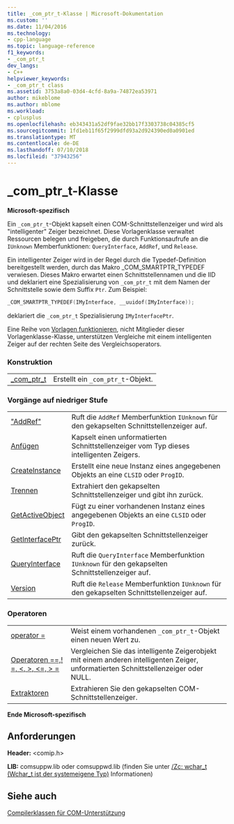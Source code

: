 ```yaml
---
title: _com_ptr_t-Klasse | Microsoft-Dokumentation
ms.custom: ''
ms.date: 11/04/2016
ms.technology:
- cpp-language
ms.topic: language-reference
f1_keywords:
- _com_ptr_t
dev_langs:
- C++
helpviewer_keywords:
- _com_ptr_t class
ms.assetid: 3753a8a0-03d4-4cfd-8a9a-74872ea53971
author: mikeblome
ms.author: mblome
ms.workload:
- cplusplus
ms.openlocfilehash: eb343431a52df9fae32bb17f3303738c04385cf5
ms.sourcegitcommit: 1fd1eb11f65f2999dfd93a2d924390ed0a0901ed
ms.translationtype: MT
ms.contentlocale: de-DE
ms.lasthandoff: 07/10/2018
ms.locfileid: "37943256"
---
```

# <a name="comptrt-class"></a>_com_ptr_t-Klasse
**Microsoft-spezifisch**  
  
 Ein `_com_ptr_t`-Objekt kapselt einen COM-Schnittstellenzeiger und wird als "intelligenter" Zeiger bezeichnet. Diese Vorlagenklasse verwaltet Ressourcen belegen und freigeben, die durch Funktionsaufrufe an die `IUnknown` Memberfunktionen: `QueryInterface`, `AddRef`, und `Release`.  
  
 Ein intelligenter Zeiger wird in der Regel durch die Typedef-Definition bereitgestellt werden, durch das Makro _COM_SMARTPTR_TYPEDEF verwiesen. Dieses Makro erwartet einen Schnittstellennamen und die IID und deklariert eine Spezialisierung von `_com_ptr_t` mit dem Namen der Schnittstelle sowie dem Suffix `Ptr`. Zum Beispiel:  
  
```cpp 
_COM_SMARTPTR_TYPEDEF(IMyInterface, __uuidof(IMyInterface));  
```  
  
 deklariert die `_com_ptr_t` Spezialisierung `IMyInterfacePtr`.  
  
 Eine Reihe von [Vorlagen funktionieren](../cpp/relational-function-templates.md), nicht Mitglieder dieser Vorlagenklasse-Klasse, unterstützen Vergleiche mit einem intelligenten Zeiger auf der rechten Seite des Vergleichsoperators.  
  
### <a name="construction"></a>Konstruktion  
  
|||  
|-|-|  
|[_com_ptr_t](../cpp/com-ptr-t-com-ptr-t.md)|Erstellt ein `_com_ptr_t`-Objekt.|  
  
### <a name="low-level-operations"></a>Vorgänge auf niedriger Stufe  
  
|||  
|-|-|  
|["AddRef"](../cpp/com-ptr-t-addref.md)|Ruft die `AddRef` Memberfunktion `IUnknown` für den gekapselten Schnittstellenzeiger auf.|  
|[Anfügen](../cpp/com-ptr-t-attach.md)|Kapselt einen unformatierten Schnittstellenzeiger vom Typ dieses intelligenten Zeigers.|  
|[CreateInstance](../cpp/com-ptr-t-createinstance.md)|Erstellt eine neue Instanz eines angegebenen Objekts an eine `CLSID` oder `ProgID`.|  
|[Trennen](../cpp/com-ptr-t-detach.md)|Extrahiert den gekapselten Schnittstellenzeiger und gibt ihn zurück.|  
|[GetActiveObject](../cpp/com-ptr-t-getactiveobject.md)|Fügt zu einer vorhandenen Instanz eines angegebenen Objekts an eine `CLSID` oder `ProgID`.|  
|[GetInterfacePtr](../cpp/com-ptr-t-getinterfaceptr.md)|Gibt den gekapselten Schnittstellenzeiger zurück.|  
|[QueryInterface](../cpp/com-ptr-t-queryinterface.md)|Ruft die `QueryInterface` Memberfunktion `IUnknown` für den gekapselten Schnittstellenzeiger auf.|  
|[Version](../cpp/com-ptr-t-release.md)|Ruft die `Release` Memberfunktion `IUnknown` für den gekapselten Schnittstellenzeiger auf.|  
  
### <a name="operators"></a>Operatoren  
  
|||  
|-|-|  
|[operator =](../cpp/com-ptr-t-operator-equal.md)|Weist einem vorhandenen `_com_ptr_t`-Objekt einen neuen Wert zu.|  
|[Operatoren ==,! =, \<, >, \<=, > =](../cpp/com-ptr-t-relational-operators.md)|Vergleichen Sie das intelligente Zeigerobjekt mit einem anderen intelligenten Zeiger, unformatierten Schnittstellenzeiger oder NULL.|  
|[Extraktoren](../cpp/com-ptr-t-extractors.md)|Extrahieren Sie den gekapselten COM-Schnittstellenzeiger.|  
  
**Ende Microsoft-spezifisch**  
  
## <a name="requirements"></a>Anforderungen  
 **Header:** \<comip.h>  
  
 **LIB:** comsuppw.lib oder comsuppwd.lib (finden Sie unter [/Zc: wchar_t (Wchar_t ist der systemeigene Typ)](../build/reference/zc-wchar-t-wchar-t-is-native-type.md) Informationen)  
  
## <a name="see-also"></a>Siehe auch  
 [Compilerklassen für COM-Unterstützung](../cpp/compiler-com-support-classes.md)